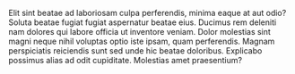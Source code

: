 Elit sint beatae ad laboriosam culpa perferendis, minima eaque at aut odio? Soluta beatae fugiat fugiat aspernatur beatae eius. Ducimus rem deleniti nam dolores qui labore officia ut inventore veniam.
Dolor molestias sint magni neque nihil voluptas optio iste ipsam, quam perferendis. Magnam perspiciatis reiciendis sunt sed unde hic beatae doloribus. Explicabo possimus alias ad odit cupiditate. Molestias amet praesentium?
